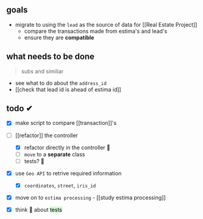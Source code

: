 ## goals
- migrate to using the `lead` as the source of data for [[Real Estate Project]]
	- compare the transactions made from estima's and lead's
	- ensure they are **compatible**

## what needs to be done
> subs and similiar
- see what to do about the `address_id`
- [[check that lead id is ahead of estima id]]

## todo ✔
- [x] make script to compare [[transaction]]'s
- [ ] [[refactor]] the controller
	- [x] refactor directly in the controller 🔼
	- [ ] `move` to a **separate** class
	- [ ] tests? 🔼
- [x] use `Geo API` to retrive required information
	- [x] `coordinates`, `street`, `iris_id`
- [x] move on to `estima processing` - [[study estima processing]]
- [x] think 🤔 about <mark style="background: #BBFABBA6;">tests</mark>

